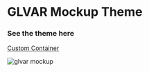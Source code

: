 # GLVAR Mockup Theme

### See the theme here
[Custom Container](https://custom-containers.netlify.app/)

![glvar mockup](https://res.cloudinary.com/imagine-design-develop/image/upload/v1596938637/glvar-mockup.png)
